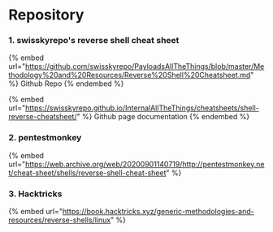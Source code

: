 # Repository

### 1. swisskyrepo's  reverse shell cheat sheet

{% embed url="https://github.com/swisskyrepo/PayloadsAllTheThings/blob/master/Methodology%20and%20Resources/Reverse%20Shell%20Cheatsheet.md" %}
Github Repo
{% endembed %}

{% embed url="https://swisskyrepo.github.io/InternalAllTheThings/cheatsheets/shell-reverse-cheatsheet/" %}
Github page documentation
{% endembed %}

### 2. pentestmonkey

{% embed url="https://web.archive.org/web/20200901140719/http://pentestmonkey.net/cheat-sheet/shells/reverse-shell-cheat-sheet" %}

### 3. Hacktricks

{% embed url="https://book.hacktricks.xyz/generic-methodologies-and-resources/reverse-shells/linux" %}
